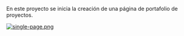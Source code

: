 En este proyecto se inicia la creación de una página de portafolio de proyectos.

[![single-page.png](https://i.postimg.cc/nr3BRhHL/single-page.png)](https://postimg.cc/9wqDzVw3)
